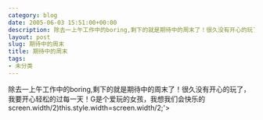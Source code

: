 ```yaml
---
category: blog
date: 2005-06-03 15:51:00+00:00
description: 除去一上午工作中的boring,剩下的就是期待中的周末了！很久没有开心的玩了，我
layout: post
slug: 期待中的周末
title: 期待中的周末
tags:
- 未分类
---
```


除去一上午工作中的boring,剩下的就是期待中的周末了！很久没有开心的玩了，我要开心轻松的过每一天！G是个爱玩的女孩，我想我们会快乐的screen.width/2)this.style.width=screen.width/2;'>
